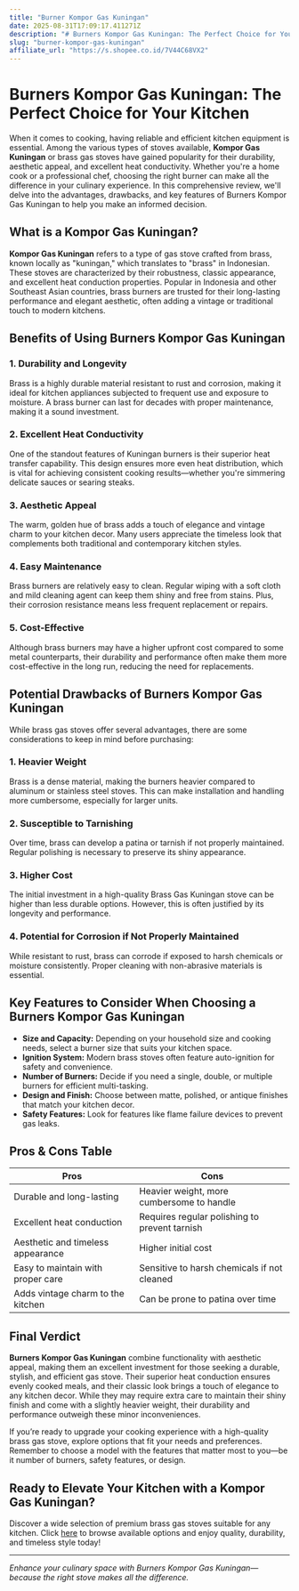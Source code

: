 ```yaml
---
title: "Burner Kompor Gas Kuningan"
date: 2025-08-31T17:09:17.411271Z
description: "# Burners Kompor Gas Kuningan: The Perfect Choice for Your Kitchen..."
slug: "burner-kompor-gas-kuningan"
affiliate_url: "https://s.shopee.co.id/7V44C68VX2"
---
```

# Burners Kompor Gas Kuningan: The Perfect Choice for Your Kitchen

When it comes to cooking, having reliable and efficient kitchen equipment is essential. Among the various types of stoves available, **Kompor Gas Kuningan** or brass gas stoves have gained popularity for their durability, aesthetic appeal, and excellent heat conductivity. Whether you're a home cook or a professional chef, choosing the right burner can make all the difference in your culinary experience. In this comprehensive review, we'll delve into the advantages, drawbacks, and key features of Burners Kompor Gas Kuningan to help you make an informed decision.

## What is a Kompor Gas Kuningan?

**Kompor Gas Kuningan** refers to a type of gas stove crafted from brass, known locally as "kuningan," which translates to "brass" in Indonesian. These stoves are characterized by their robustness, classic appearance, and excellent heat conduction properties. Popular in Indonesia and other Southeast Asian countries, brass burners are trusted for their long-lasting performance and elegant aesthetic, often adding a vintage or traditional touch to modern kitchens.

## Benefits of Using Burners Kompor Gas Kuningan

### 1. Durability and Longevity

Brass is a highly durable material resistant to rust and corrosion, making it ideal for kitchen appliances subjected to frequent use and exposure to moisture. A brass burner can last for decades with proper maintenance, making it a sound investment.

### 2. Excellent Heat Conductivity

One of the standout features of Kuningan burners is their superior heat transfer capability. This design ensures more even heat distribution, which is vital for achieving consistent cooking results—whether you're simmering delicate sauces or searing steaks.

### 3. Aesthetic Appeal

The warm, golden hue of brass adds a touch of elegance and vintage charm to your kitchen decor. Many users appreciate the timeless look that complements both traditional and contemporary kitchen styles.

### 4. Easy Maintenance

Brass burners are relatively easy to clean. Regular wiping with a soft cloth and mild cleaning agent can keep them shiny and free from stains. Plus, their corrosion resistance means less frequent replacement or repairs.

### 5. Cost-Effective

Although brass burners may have a higher upfront cost compared to some metal counterparts, their durability and performance often make them more cost-effective in the long run, reducing the need for replacements.

## Potential Drawbacks of Burners Kompor Gas Kuningan

While brass gas stoves offer several advantages, there are some considerations to keep in mind before purchasing:

### 1. Heavier Weight

Brass is a dense material, making the burners heavier compared to aluminum or stainless steel stoves. This can make installation and handling more cumbersome, especially for larger units.

### 2. Susceptible to Tarnishing

Over time, brass can develop a patina or tarnish if not properly maintained. Regular polishing is necessary to preserve its shiny appearance.

### 3. Higher Cost

The initial investment in a high-quality Brass Gas Kuningan stove can be higher than less durable options. However, this is often justified by its longevity and performance.

### 4. Potential for Corrosion if Not Properly Maintained

While resistant to rust, brass can corrode if exposed to harsh chemicals or moisture consistently. Proper cleaning with non-abrasive materials is essential.

## Key Features to Consider When Choosing a Burners Kompor Gas Kuningan

- **Size and Capacity:** Depending on your household size and cooking needs, select a burner size that suits your kitchen space.
- **Ignition System:** Modern brass stoves often feature auto-ignition for safety and convenience.
- **Number of Burners:** Decide if you need a single, double, or multiple burners for efficient multi-tasking.
- **Design and Finish:** Choose between matte, polished, or antique finishes that match your kitchen decor.
- **Safety Features:** Look for features like flame failure devices to prevent gas leaks.

## Pros & Cons Table

| Pros                                              | Cons                                              |
|---------------------------------------------------|---------------------------------------------------|
| Durable and long-lasting                         | Heavier weight, more cumbersome to handle       |
| Excellent heat conduction                        | Requires regular polishing to prevent tarnish  |
| Aesthetic and timeless appearance               | Higher initial cost                              |
| Easy to maintain with proper care               | Sensitive to harsh chemicals if not cleaned  |
| Adds vintage charm to the kitchen                | Can be prone to patina over time               |

## Final Verdict

**Burners Kompor Gas Kuningan** combine functionality with aesthetic appeal, making them an excellent investment for those seeking a durable, stylish, and efficient gas stove. Their superior heat conduction ensures evenly cooked meals, and their classic look brings a touch of elegance to any kitchen decor. While they may require extra care to maintain their shiny finish and come with a slightly heavier weight, their durability and performance outweigh these minor inconveniences.

If you’re ready to upgrade your cooking experience with a high-quality brass gas stove, explore options that fit your needs and preferences. Remember to choose a model with the features that matter most to you—be it number of burners, safety features, or design.

## Ready to Elevate Your Kitchen with a Kompor Gas Kuningan?

Discover a wide selection of premium brass gas stoves suitable for any kitchen. Click [here](https://s.shopee.co.id/7V44C68VX2) to browse available options and enjoy quality, durability, and timeless style today!

---

*Enhance your culinary space with Burners Kompor Gas Kuningan—because the right stove makes all the difference.*